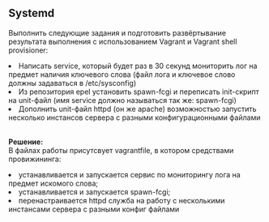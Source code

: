 ## Systemd

Выполнить следующие задания и подготовить развёртывание результата выполнения с использованием Vagrant и Vagrant shell provisioner:<br>

<li> Написать service, который будет раз в 30 секунд мониторить лог на предмет наличия ключевого слова (файл лога и ключевое слово должны задаваться в /etc/sysconfig)</li> 
<li> Из репозитория epel установить spawn-fcgi и переписать init-скрипт на unit-файл (имя service должно называться так же: spawn-fcgi)</li> 
<li> Дополнить unit-файл httpd (он же apache) возможностью запустить несколько инстансов сервера с разными конфигурационными файлами</li><br> 

**Решение:**<br>
В файлах работы присутсвует vagrantfile, в котором средствами провижининга:<br>
<li> устанавливается и запускается сервис по мониторингу лога на предмет искомого слова;</li>
<li> устанавливается и запускается spawn-fcgi;</li>
<li> перенастраивается httpd служба на работу с несколькими инстансами сервера с разными конфиг файлами</li>